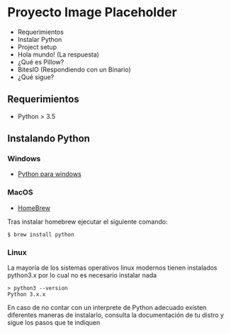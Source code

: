 # Proyecto Image Placeholder

- Requerimientos
- Instalar Python
- Project setup
- Hola mundo! (La respuesta)
- ¿Qué es Pillow?
- BitesIO (Respondiendo con un Binario)
- ¿Qué sigue?

## Requerimientos

* Python > 3.5

## Instalando Python

### Windows

* [Python para windows](https://www.python.org/downloads/windows/)

### MacOS

* [HomeBrew](https://brew.sh/)

Tras instalar homebrew ejecutar el siguiente comando:

	$ brew install python

### Linux

La mayoría de los sistemas operativos linux modernos tienen instalados python3.x
por lo cual no es necesario instalar nada

	> python3 --version
	Python 3.x.x

En caso de no contar con un interprete de Python adecuado existen diferentes maneras
de instalarlo, consulta la documentación de tu distro y sigue los pasos que te
indiquen


